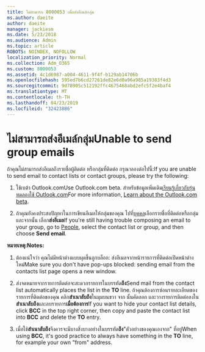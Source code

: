 ```yaml
---
title: ไม่สามารถ 8000053 เพื่อส่งอีเมล์กลุ่ม
ms.author: daeite
author: daeite
manager: jackiesm
ms.date: 5/23/2018
ms.audience: Admin
ms.topic: article
ROBOTS: NOINDEX, NOFOLLOW
localization_priority: Normal
ms.collection: Adm_O365
ms.custom: 8000053
ms.assetid: 4c1d6987-a004-4611-9f4f-b129ab14706b
ms.openlocfilehash: 595ed7b6cd27261de82e6d0a96a985a19383f4d3
ms.sourcegitcommit: 9d78905c512192ffc4675468abd2efc5f2e4baf4
ms.translationtype: MT
ms.contentlocale: th-TH
ms.lasthandoff: 04/23/2019
ms.locfileid: "32423886"
---
```

# <a name="unable-to-send-group-emails"></a><span data-ttu-id="12490-102">ไม่สามารถส่งอีเมล์กลุ่ม</span><span class="sxs-lookup"><span data-stu-id="12490-102">Unable to send group emails</span></span>

<span data-ttu-id="12490-103">ถ้าคุณไม่สามารถส่งอีเมลถึงรายชื่อผู้ติดต่อ หรือกลุ่มที่ติดต่อ กรุณาลองต่อไปนี้:</span><span class="sxs-lookup"><span data-stu-id="12490-103">If you are unable to send email to contact lists or contact groups, please try the following:</span></span>
  
1. <span data-ttu-id="12490-104">ใช้เบต้า Outlook.com</span><span class="sxs-lookup"><span data-stu-id="12490-104">Use Outlook.com beta.</span></span> <span data-ttu-id="12490-105">สำหรับข้อมูลเพิ่มเติม[เรียนรู้เกี่ยวกับรุ่นทดลองใช้ Outlook.com](https://support.office.com/article/e2261c7f-d413-4084-8f22-21282f42d8cf)</span><span class="sxs-lookup"><span data-stu-id="12490-105">For more information, [Learn about the Outlook.com beta](https://support.office.com/article/e2261c7f-d413-4084-8f22-21282f42d8cf).</span></span>
    
2. <span data-ttu-id="12490-106">ถ้าคุณยังคงประสบปัญหาในการเขียนอีเมลให้กลุ่มของคุณ ไปที่[บุคคล](https://outlook.live.com/people/)เลือกรายชื่อที่ติดต่อหรือกลุ่ม และจากนั้น เลือก**ส่งอีเมล**</span><span class="sxs-lookup"><span data-stu-id="12490-106">If you're still having trouble composing an email to your group, go to [People](https://outlook.live.com/people/), select the contact list or group, and then choose **Send email**.</span></span>
    
 <span data-ttu-id="12490-107">**หมายเหตุ:**</span><span class="sxs-lookup"><span data-stu-id="12490-107">**Notes:**</span></span>
  
1. <span data-ttu-id="12490-108">ต้องแน่ใจว่า คุณไม่มีหน้าต่างแบบผุดขึ้นถูกบล็อก: ส่งอีเมลจากหน้ารายการที่ติดต่อเปิดหน้าต่างใหม่</span><span class="sxs-lookup"><span data-stu-id="12490-108">Make sure you don't have pop-ups blocked: sending email from the contacts list page opens a new window.</span></span>
    
2. <span data-ttu-id="12490-109">ส่งจดหมายจากรายการติดต่อจะสะดวกรายการในบรรทัด**ถึง**</span><span class="sxs-lookup"><span data-stu-id="12490-109">Send mail from the contact list automatically places the list in the **TO** line.</span></span> <span data-ttu-id="12490-110">ถ้าคุณต้องการซ่อนรายละเอียดของรายการที่ติดต่อของคุณ คลิก**สำเนาลับถึง**ในมุมบนขวา จาก นั้นคัดลอก และวางรายการติดต่อลงใน**สำเนาลับถึง**และลบรายการ**เมื่อต้องการ**</span><span class="sxs-lookup"><span data-stu-id="12490-110">If you want to hide your contact list details, click **BCC** in the top right corner, then copy and paste the contact list into **BCC** and delete the **TO** entry.</span></span> 
    
3. <span data-ttu-id="12490-111">เมื่อใช้**สำเนาลับถึง**จึงควรจะมีบางสิ่งบางอย่างในบรรทัด**ถึง**"ตัวอย่างของคุณเองจาก" ที่อยู่</span><span class="sxs-lookup"><span data-stu-id="12490-111">When using **BCC**, it's good practice to always have something in the **TO** line, for example your own "from" address.</span></span> 
    

